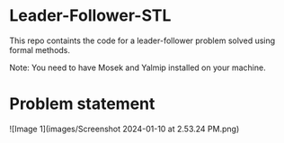 # Leader-Follower-STL
This repo containts the code for a leader-follower problem solved using formal methods.

Note: You need to have Mosek and Yalmip installed on your machine.

# Problem statement
![Image 1](images/Screenshot 2024-01-10 at 2.53.24 PM.png)
